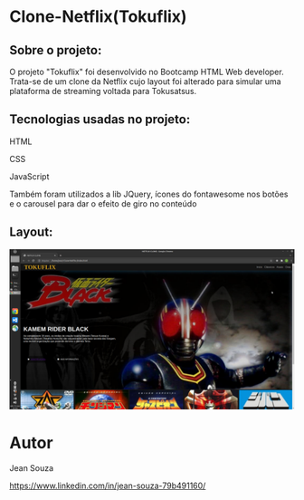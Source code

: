 # Clone-Netflix(Tokuflix)

## Sobre o projeto:

O projeto "Tokuflix" foi desenvolvido no Bootcamp HTML Web developer. Trata-se de um clone da Netflix cujo layout foi alterado para simular uma plataforma de streaming voltada para Tokusatsus. 

## Tecnologias usadas no projeto:

HTML

CSS

JavaScript

Também foram utilizados a lib JQuery, ícones do fontawesome nos botões e o carousel para dar o efeito de giro no conteúdo

## Layout:

![Web](https://github.com/JeanSouza911/-Clone-Netflix-/blob/master/img/projeto.png)

# Autor

Jean Souza

https://www.linkedin.com/in/jean-souza-79b491160/



